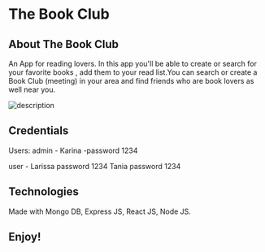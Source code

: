 # The Book Club

## About The Book Club ##
An App for reading lovers. In this app you'll be able to create or search for your favorite books , add them to your read list.You can
search or create a Book Club (meeting) in your area and find friends who are book lovers as well near you. 


![description](https://i.ibb.co/4N4qVvw/Screen-Shot-2019-10-10-at-12-58-56-AM.png)


 
 
 ## Credentials ##
 
 Users: 
 admin - Karina -password 1234
 
 user - Larissa password 1234
        Tania password 1234
 
 
 ## Technologies ##
 Made with Mongo DB, Express JS, React JS, Node JS.  



## Enjoy! ##
